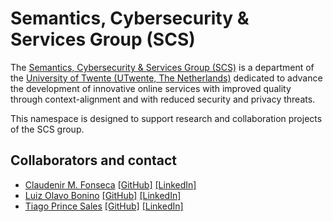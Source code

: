 # Semantics, Cybersecurity & Services Group (SCS)

The [Semantics, Cybersecurity & Services Group (SCS)](https://www.utwente.nl/en/eemcs/scs/) is a department of the [University of Twente (UTwente, The Netherlands)](https://www.utwente.nl/en) dedicated to advance the development of innovative online services with improved quality through context-alignment and with reduced security and privacy threats.

This namespace is designed to support research and collaboration projects of the SCS group.

## Collaborators and contact

- [Claudenir M. Fonseca](https://orcid.org/0000-0003-2528-3118) [[GitHub]](https://github.com/claudenirmf) [[LinkedIn]](https://www.linkedin.com/in/claudenir-fonseca/)
- [Luiz Olavo Bonino](https://orcid.org/0000-0002-1164-1351) [[GitHub]](https://github.com/luizbonino) [[LinkedIn]](https://www.linkedin.com/in/luizbonino/)
- [Tiago Prince Sales](https://orcid.org/0000-0002-5385-5761) [[GitHub]](https://github.com/tgoprince) [[LinkedIn]](https://www.linkedin.com/in/tiago-sales/)
